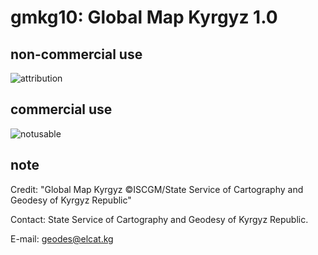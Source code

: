 # gmkg10: Global Map Kyrgyz 1.0
## non-commercial use
![attribution](https://globalmaps.github.io/globalmaps/attribution.png)
## commercial use
![notusable](https://globalmaps.github.io/globalmaps/notusable.png)

## note
Credit: "Global Map Kyrgyz ©ISCGM/State Service of Cartography and Geodesy of Kyrgyz Republic"

Contact: State Service of Cartography and Geodesy of Kyrgyz Republic.

E-mail: geodes@elcat.kg
